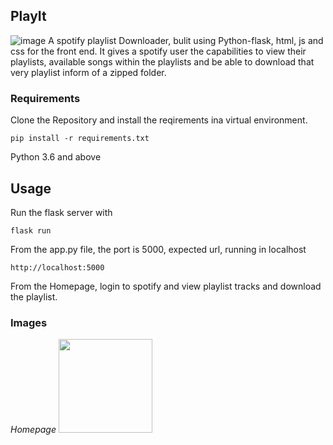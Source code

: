 ## PlayIt
![image](https://drive.google.com/file/d/10TuqhW0HPxNEfns12Wi6NX-tQ5w_PZqE)
A spotify playlist Downloader, bulit using Python-flask, html, js and css for the front end. It gives a spotify user the capabilities to view their playlists, available songs within the playlists and be able to download that very playlist inform of a zipped folder. 

### Requirements

Clone the Repository and install the reqirements ina virtual environment.


```
pip install -r requirements.txt
```
 Python 3.6 and above

 ## Usage

 Run the flask server with

 ```
 flask run
 ```

 From the app.py file, the port is 5000, expected url, running in localhost
 ```
 http://localhost:5000
 ```

From the Homepage, login to spotify and view playlist tracks and download the playlist.

### Images

*Homepage*
<img src="https://drive.google.com/file/d/1K6FVTYOTyNW_wAj0MJlgCojFb8HydO26" placeholder="logo.png" style="width: 150px;">

